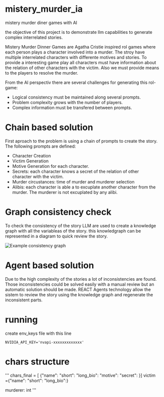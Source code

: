 # mistery_murder_ia
mistery murder diner games with AI

the objective of this project is to demonstrate llm capabilities to generate complex interrelated stories.

Mistery Murder Dinner Games are Agatha Cristie inspired rol games where each person plays a character involved into a murder. The stroy have multiple interrelated characters with differente motives and stories. To provide a interesting game play all characters must have information about the relation of other characters with the victim. Also we must provide means to the players to resolve the murder. 

From the AI perspectiv there are several challenges for generating this rol-game: 
- Logical consistency must be maintained along several prompts. 
- Problem complexity grows with the number of players. 
- Complex information must be transfered between prompts. 

# Chain based solution

First aproach to the problem is using a chain of prompts to create the story. The following prompts are defined: 
- Character Creation 
- Victim Generation
- Motive Generation for each character. 
- Secrets: each character knows a secret of the relation of other character with the victim. 
- Murder circustances: time of murder and murderer selection 
- Alibis: each character is able a to excuplate another character from the murder. The murderer is not excuplated by any alibi. 

# Graph consistency check

To check the consistency of the story LLM are used to create a knowledge graph with all the variableas of the story. this knowledgraph can be represented in a diagram to quick review the story. 

![Example consistency graph](graph.png "Example consistency graph")

# Agent based solution

Due to the high complexity of the stories a lot of inconsistencies are found. Those inconsistencies could be solved easily with a manual review but an automatic solution should be made. REACT Agents technology allow the sistem to review the story using the knowledge graph and regenerate the inconsistent parts. 




# running
create env_keys file with this line

```
NVIDIA_API_KEY='nvapi-xxxxxxxxxxxxx'
```





# chars structure
'''
chars_final = [ {"name": 
                "short":
                "long_bio": 
                "motive": 
                "secret":
                }]
victim ={"name": 
        "short":
        "long_bio":}

murderer: int
'''